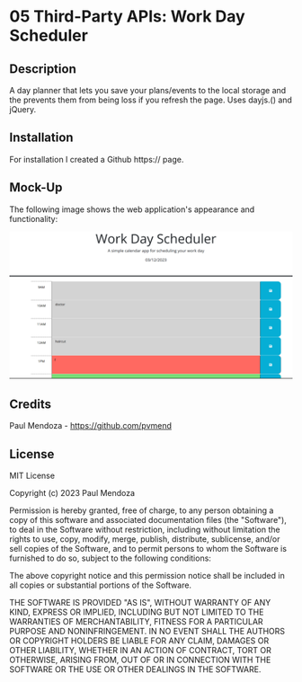 # 05 Third-Party APIs: Work Day Scheduler

## Description

A day planner that lets you save your plans/events 
to the local storage and the prevents them from being loss
if you refresh the page. Uses dayjs.() and jQuery.

## Installation

For installation I created a Github https:// page.

## Mock-Up

The following image shows the web application's appearance and functionality:

![Day Planner](./Assets/dayPlanner.png) 


## Credits

Paul Mendoza - https://github.com/pvmend

## License

MIT License

Copyright (c) 2023 Paul Mendoza

Permission is hereby granted, free of charge, to any person obtaining a copy
of this software and associated documentation files (the "Software"), to deal
in the Software without restriction, including without limitation the rights
to use, copy, modify, merge, publish, distribute, sublicense, and/or sell
copies of the Software, and to permit persons to whom the Software is
furnished to do so, subject to the following conditions:

The above copyright notice and this permission notice shall be included in all
copies or substantial portions of the Software.

THE SOFTWARE IS PROVIDED "AS IS", WITHOUT WARRANTY OF ANY KIND, EXPRESS OR
IMPLIED, INCLUDING BUT NOT LIMITED TO THE WARRANTIES OF MERCHANTABILITY,
FITNESS FOR A PARTICULAR PURPOSE AND NONINFRINGEMENT. IN NO EVENT SHALL THE
AUTHORS OR COPYRIGHT HOLDERS BE LIABLE FOR ANY CLAIM, DAMAGES OR OTHER
LIABILITY, WHETHER IN AN ACTION OF CONTRACT, TORT OR OTHERWISE, ARISING FROM,
OUT OF OR IN CONNECTION WITH THE SOFTWARE OR THE USE OR OTHER DEALINGS IN THE
SOFTWARE.
